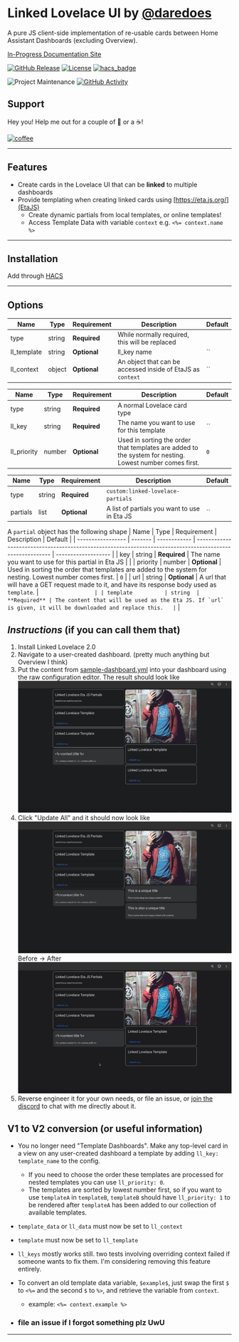 # Linked Lovelace UI by [@daredoes](https://www.github.com/daredoes)

A pure JS client-side implementation of re-usable cards between Home Assistant Dashboards (excluding Overview).

[In-Progress Documentation Site](https://daredoes.github.io/linked-lovelace-ui/)

[![GitHub Release][releases-shield]][releases]
[![License][license-shield]](LICENSE.md)
[![hacs_badge](https://img.shields.io/badge/HACS-Default-blue.svg)](https://github.com/hacs/integration)

![Project Maintenance][maintenance-shield]
[![GitHub Activity][commits-shield]][commits]

## Support

Hey you! Help me out for a couple of :beers: or a :coffee:!

[![coffee](https://www.buymeacoffee.com/assets/img/custom_images/black_img.png)](https://www.buymeacoffee.com/daredoes)

---

## Features

* Create cards in the Lovelace UI that can be **linked** to multiple dashboards
* Provide templating when creating linked cards using [https://eta.js.org/](EtaJS)
  * Create dynamic partials from local templates, or online templates!
  * Access Template Data with variable `context` e.g. `<%= context.name %>`

---

## Installation

Add through [HACS](https://github.com/custom-components/hacs)

---

## Options

| Name              | Type    | Requirement  | Description                                                | Default             |
| ----------------- | ------- | ------------ | ---------------------------------------------------------- | ------------------- |
| type              | string  | **Required** | While normally required, this will be replaced             |                     |
| ll_template       | string  | **Optional** | ll_key name                                                | ``                  |
| ll_context        | object  | **Optional** | An object that can be accessed inside of EtaJS as `context`| ``                  |

| Name              | Type    | Requirement  | Description                                                                                               | Default             |
| ----------------- | ------- | ------------ | --------------------------------------------------------------------------------------------------------- | ------------------- |
| type              | string  | **Required** | A normal Lovelace card type                                                                               |                     |
| ll_key            | string  | **Required** | The name you want to use for this template                                                                | ``                  |
| ll_priority       | number  | **Optional** | Used in sorting the order that templates are added to the system for nesting. Lowest number comes first.  | `0`                 |

| Name              | Type    | Requirement  | Description                                                                                               | Default             |
| ----------------- | ------- | ------------ | --------------------------------------------------------------------------------------------------------- | ------------------- |
| type              | string  | **Required** | `custom:linked-lovelace-partials`                                                                         |                     |
| partials          | list    | **Optional** | A list of partials you want to use in Eta JS                                                              | ``                  |

A `partial` object has the following shape
| Name              | Type    | Requirement  | Description                                                                                               | Default             |
| ----------------- | ------- | ------------ | --------------------------------------------------------------------------------------------------------- | ------------------- |
| key               | string  | **Required** | The name you want to use for this partial in Eta JS                                                       |                     |
| priority          | number  | **Optional** | Used in sorting the order that templates are added to the system for nesting. Lowest number comes first.  | `0`                 |
| url               | string  | **Optional** | A url that will have a GET request made to it, and have its response body used as `template`.             | ``                  |
| template          | string  | **Required** | The content that will be used as the Eta JS. If `url` is given, it will be downloaded and replace this.   | ``                  |

## _Instructions_ (if you can call them that)

1. Install Linked Lovelace 2.0
2. Navigate to a user-created dashboard. (pretty much anything but Overview I think)
3. Put the content from [sample-dashboard.yml](https://github.com/daredoes/linked-lovelace-ui/blob/master/sample-dashboard.yml) into your dashboard using the raw configuration editor. The result should look like ![V2 Before Dashboard](/docs/imgs/v2before.png)
4. Click "Update All" and it should now look like ![V2 After Dashboard](/docs/imgs/v2after.png)
Before -> After
![Linked Lovelace V2 Demo](/docs/imgs/llv2.gif)
5. Reverse engineer it for your own needs, or file an issue, or [join the discord](https://discord.gg/WbsNtASKau) to chat with me directly about it.

## V1 to V2 conversion (or useful information)

* You no longer need "Template Dashboards". Make any top-level card in a view on any user-created dashboard a template by adding `ll_key: template_name` to the config. 

  * If you need to choose the order these templates are processed for nested templates you can use `ll_priority: 0`. 
  * The templates are sorted by lowest number first, so if you want to use `templateA` in `templateB`, `templateB` should have `ll_priority: 1` to be rendered after `templateA` has been added to our collection of available templates.
* `template_data` or `ll_data` must now be set to `ll_context`
* `template` must now be set to `ll_template`
* `ll_keys` mostly works still. two tests involving overriding context failed if someone wants to fix them. I'm considering removing this feature entirely.
* To convert an old template data variable, `$example$`, just swap the first `$` to `<%=` and the second `$` to `%>`, and retrieve the variable from `context`.
  * example: `<%= context.example %>`

* ### file an issue if I forgot something plz UwU

---

[commits-shield]: https://img.shields.io/github/commit-activity/y/daredoes/linked-lovelace-ui.svg
[commits]: https://github.com/daredoes/linked-lovelace-ui/commits/master
[license-shield]: https://img.shields.io/github/license/daredoes/linked-lovelace-ui.svg
[maintenance-shield]: https://img.shields.io/maintenance/yes/2023
[releases-shield]: https://img.shields.io/github/release/daredoes/linked-lovelace-ui.svg
[releases]: https://github.com/daredoes/linked-lovelace-ui/releases
